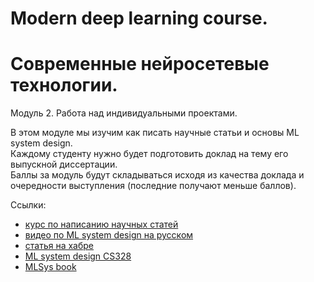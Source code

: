 # Modern deep learning course.  
# Современные нейросетевые технологии.   

Модуль 2. Работа над индивидуальными проектами.  

В этом модуле мы изучим как писать научные статьи и основы ML system design.  
Каждому студенту нужно будет подготовить доклад на тему его выпускной диссертации.  
Баллы за модуль будут складываться исходя из качества доклада и очередности выступления (последние получают меньше баллов).  


Ссылки:  
- [курс по написанию научных статей](https://stepik.org/course/10524/syllabus) 
- [видео по ML system design на русском](https://www.youtube.com/watch?v=fUFzkQUCPC0)
- [статья на хабре](https://habr.com/ru/company/ods/blog/698698/)
- [ML system design CS328](https://stanford-cs329s.github.io/)
- [MLSys book](https://disk.yandex.ru/i/YdSNwWrjGh-PYA)
